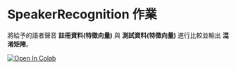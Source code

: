 # SpeakerRecognition 作業

將給予的語者聲音 **註冊資料(特徵向量)** 與 **測試資料(特徵向量)** 進行比較並輸出 **混淆矩陣**。

<a href="https://colab.research.google.com/github/toonnyy8/mhmc/blob/master/SpeakerRecognition/SpeakerRecognition.ipynb">
  <img src="https://colab.research.google.com/assets/colab-badge.svg" alt="Open In Colab"/>
</a>